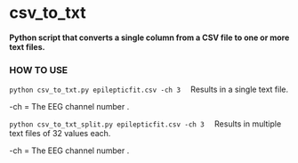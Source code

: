 # csv_to_txt

**Python script that converts a single column from a CSV file to one or more text files.**

### HOW TO USE

`python csv_to_txt.py epilepticfit.csv -ch 3  `
Results in a single text file.

-ch = The EEG channel number  .

`python csv_to_txt_split.py epilepticfit.csv -ch 3  `
 Results in multiple text files of 32 values each.

-ch = The EEG channel number  .

